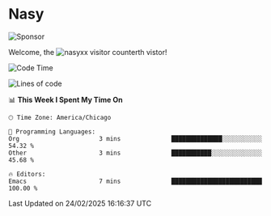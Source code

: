# Nasy

<!--
<p align="center">
<img height="200" src="https://github-readme-stats.vercel.app/api?username=nasyxx&count_private=true&show_icons=true&theme=dracula&include_all_commits=true"/>
<img height="200" src="https://github-readme-stats.vercel.app/api/top-langs/?username=nasyxx&theme=dracula&hide=html,jupyter+notebook&count_private=true&show_icons=true"/>
</p>

  
----------------
-->

![Sponsor](https://img.shields.io/static/v1.svg?label=Sponsor&message=%E2%9D%A4&logo=GitHub&style=flat&color=pink)
 
Welcome, the ![nasyxx visitor counter](https://count.getloli.com/get/@nasyxx?theme=rule34)th vistor!
 
<!--START_SECTION:waka-->
![Code Time](http://img.shields.io/badge/Code%20Time-4%2C733%20hrs%2032%20mins-blue)

![Lines of code](https://img.shields.io/badge/From%20Hello%20World%20I%27ve%20Written-6.3%20million%20lines%20of%20code-blue)

📊 **This Week I Spent My Time On** 

```text
🕑︎ Time Zone: America/Chicago

💬 Programming Languages: 
Org                      3 mins              ██████████████░░░░░░░░░░░   54.32 % 
Other                    3 mins              ███████████░░░░░░░░░░░░░░   45.68 % 

🔥 Editors: 
Emacs                    7 mins              █████████████████████████   100.00 % 
```


 Last Updated on 24/02/2025 16:16:37 UTC
<!--END_SECTION:waka-->

<!-- ![visitors](https://visitor-badge.laobi.icu/badge?page_id=nasyxx.nasyxx) -->
